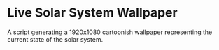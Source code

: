 # Live Solar System Wallpaper
A script generating a 1920x1080 cartoonish wallpaper representing the current state of the solar system.
